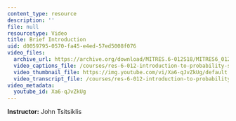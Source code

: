 ```yaml
---
content_type: resource
description: ''
file: null
resourcetype: Video
title: Brief Introduction
uid: d0059795-0570-fa45-e4ed-57ed5008f076
video_files:
  archive_url: https://archive.org/download/MITRES.6-012S18/MITRES6_012S18_L26-01_300k.mp4
  video_captions_file: /courses/res-6-012-introduction-to-probability-spring-2018/a1d34723c88b5e2096bea2640739f433_Xa6-qJvZkUg.vtt
  video_thumbnail_file: https://img.youtube.com/vi/Xa6-qJvZkUg/default.jpg
  video_transcript_file: /courses/res-6-012-introduction-to-probability-spring-2018/d5bedf0ef29643c7fa8db126a16778dc_Xa6-qJvZkUg.pdf
video_metadata:
  youtube_id: Xa6-qJvZkUg
---
```


**Instructor:** John Tsitsiklis